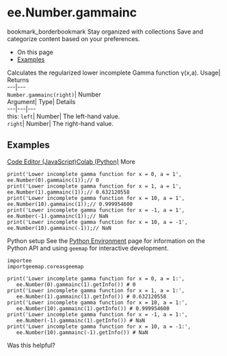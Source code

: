  
#  ee.Number.gammainc 
bookmark_borderbookmark Stay organized with collections  Save and categorize content based on your preferences.
  * On this page
  * [Examples](https://developers.google.com/earth-engine/apidocs/ee-number-gammainc#examples)


Calculates the regularized lower incomplete Gamma function γ(x,a). 
Usage| Returns  
---|---  
`Number.gammainc(right)`| Number  
Argument| Type| Details  
---|---|---  
this: `left`| Number| The left-hand value.  
`right`| Number| The right-hand value.  
## Examples
[Code Editor (JavaScript)](https://developers.google.com/earth-engine/apidocs/ee-number-gammainc#code-editor-javascript-sample)[Colab (Python)](https://developers.google.com/earth-engine/apidocs/ee-number-gammainc#colab-python-sample) More
```
print('Lower incomplete gamma function for x = 0, a = 1',
ee.Number(0).gammainc(1));// 0
print('Lower incomplete gamma function for x = 1, a = 1',
ee.Number(1).gammainc(1));// 0.632120558
print('Lower incomplete gamma function for x = 10, a = 1',
ee.Number(10).gammainc(1));// 0.999954600
print('Lower incomplete gamma function for x = -1, a = 1',
ee.Number(-1).gammainc(1));// NaN
print('Lower incomplete gamma function for x = 10, a = -1',
ee.Number(10).gammainc(-1));// NaN
```
Python setup
See the [ Python Environment](https://developers.google.com/earth-engine/guides/python_install) page for information on the Python API and using `geemap` for interactive development.
```
importee
importgeemap.coreasgeemap
```
```
print('Lower incomplete gamma function for x = 0, a = 1:',
   ee.Number(0).gammainc(1).getInfo()) # 0
print('Lower incomplete gamma function for x = 1, a = 1:',
   ee.Number(1).gammainc(1).getInfo()) # 0.632120558
print('Lower incomplete gamma function for x = 10, a = 1:',
   ee.Number(10).gammainc(1).getInfo()) # 0.999954600
print('Lower incomplete gamma function for x = -1, a = 1:',
   ee.Number(-1).gammainc(1).getInfo()) # NaN
print('Lower incomplete gamma function for x = 10, a = -1:',
   ee.Number(10).gammainc(-1).getInfo()) # NaN
```

Was this helpful?
